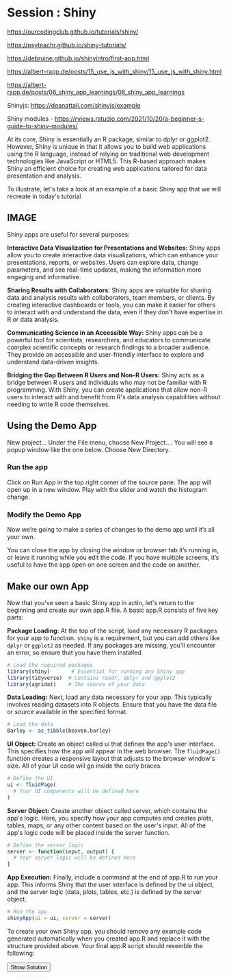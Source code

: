 
# Session : Shiny




https://ourcodingclub.github.io/tutorials/shiny/

https://psyteachr.github.io/shiny-tutorials/

https://debruine.github.io/shinyintro/first-app.html

https://albert-rapp.de/posts/15_use_js_with_shiny/15_use_js_with_shiny.html

https://albert-rapp.de/posts/06_shiny_app_learnings/06_shiny_app_learnings

Shinyjs: https://deanattali.com/shinyjs/example

Shiny modules - 
https://rviews.rstudio.com/2021/10/20/a-beginner-s-guide-to-shiny-modules/


At its core, Shiny is essentially an R package, similar to dplyr or ggplot2. However, Shiny is unique in that it allows you to build web applications using the R language, instead of relying on traditional web development technologies like JavaScript or HTML5. This R-based approach makes Shiny an efficient choice for creating web applications tailored for data presentation and analysis.

To illustrate, let's take a look at an example of a basic Shiny app that we will recreate in today's tutorial


## IMAGE

Shiny apps are useful for several purposes:

**Interactive Data Visualization for Presentations and Websites:** Shiny apps allow you to create interactive data visualizations, which can enhance your presentations, reports, or websites. Users can explore data, change parameters, and see real-time updates, making the information more engaging and informative.

**Sharing Results with Collaborators:** Shiny apps are valuable for sharing data and analysis results with collaborators, team members, or clients. By creating interactive dashboards or tools, you can make it easier for others to interact with and understand the data, even if they don't have expertise in R or data analysis.

**Communicating Science in an Accessible Way:** Shiny apps can be a powerful tool for scientists, researchers, and educators to communicate complex scientific concepts or research findings to a broader audience. They provide an accessible and user-friendly interface to explore and understand data-driven insights.

**Bridging the Gap Between R Users and Non-R Users:** Shiny acts as a bridge between R users and individuals who may not be familiar with R programming. With Shiny, you can create applications that allow non-R users to interact with and benefit from R's data analysis capabilities without needing to write R code themselves.

## Using the Demo App

New project…
Under the File menu, choose New Project.... You will see a popup window like the one below. Choose New Directory.

### Run the app

Click on Run App in the top right corner of the source pane. The app will open up in a new window. Play with the slider and watch the histogram change.

### Modify the Demo App

Now we’re going to make a series of changes to the demo app until it’s all your own.

You can close the app by closing the window or browser tab it’s running in, or leave it running while you edit the code. If you have multiple screens, it’s useful to have the app open on one screen and the code on another.


## Make our own App

Now that you've seen a basic Shiny app in actin, let's return to the beginning and  create our own app.R file. A basic app.R consists of five key parts:

**Package Loading:** At the top of the script, load any necessary R packages for your app to function. `shiny` is a requirement, but you can add others like `dplyr` or `ggplot2` as needed. If any packages are missing, you'll encounter an error, so ensure that you have them installed.


```r
# Load the required packages
library(shiny)       # Essential for running any Shiny app
library(tidyverse)  # Contains readr, dplyr and ggplot2
library(agridat)    # The source of your data
```

**Data Loading:** Next, load any data necessary for your app. This typically involves reading datasets into R objects. Ensure that you have the data file or source available in the specified format.


```r
# Load the data
Barley <- as_tibble(beaven.barley)
```

**UI Object:** Create an object called ui that defines the app's user interface. This specifies how the app will appear in the web browser. The `fluidPage()` function creates a responsive layout that adjusts to the browser window's size. All of your UI code will go inside the curly braces.


```r
# Define the UI
ui <- fluidPage(
  # Your UI components will be defined here
)
```

**Server Object:** Create another object called server, which contains the app's logic. Here, you specify how your app computes and creates plots, tables, maps, or any other content based on the user's input. All of the app's logic code will be placed inside the server function.


```r
# Define the server logic
server <- function(input, output) {
  # Your server logic will be defined here
}
```

**App Execution:** Finally, include a command at the end of app.R to run your app. This informs Shiny that the user interface is defined by the ui object, and the server logic (data, plots, tables, etc.) is defined by the server object.


```r
# Run the app
shinyApp(ui = ui, server = server)
```

To create your own Shiny app, you should remove any example code generated automatically when you created app.R and replace it with the structure provided above. Your final app.R script should resemble the following:




<button id="displayTextunnamed-chunk-8" onclick="javascript:toggle('unnamed-chunk-8');">Show Solution</button>

<div id="toggleTextunnamed-chunk-8" style="display: none"><div class="panel panel-default"><div class="panel-heading panel-heading1"> Solution </div><div class="panel-body">

```r
# Packages ----
library(shiny)       # Essential for running any Shiny app
library(ggplot2)     # Useful for creating visually appealing plots
library(dplyr)       # Handy for data filtering and manipulation
library(agridat)    # The source of your data

# Loading data ----
Barley <- as.data.frame(beaven.barley)

# ui.R ----
ui <- fluidPage(
  # Your UI components will be defined here
)

# server.R ----
server <- function(input, output) {
  # Your server logic will be defined here
}

# Run the app ----
shinyApp(ui = ui, server = server)
```
</div></div></div>
